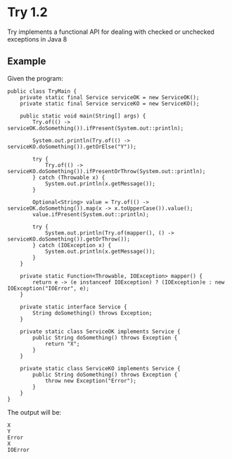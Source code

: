 # Try 1.2

Try implements a functional API for dealing with checked or unchecked exceptions in Java 8

## Example

Given the program:

	public class TryMain {
		private static final Service serviceOK = new ServiceOK();
		private static final Service serviceKO = new ServiceKO();
		
		public static void main(String[] args) {
			Try.of(() -> serviceOK.doSomething()).ifPresent(System.out::println);
	
			System.out.println(Try.of(() -> serviceKO.doSomething()).getOrElse("Y"));
	
			try {
				Try.of(() -> serviceKO.doSomething()).ifPresentOrThrow(System.out::println);
			} catch (Throwable x) {
				System.out.println(x.getMessage());
			}
	
			Optional<String> value = Try.of(() -> serviceOK.doSomething()).map(x -> x.toUpperCase()).value();
			value.ifPresent(System.out::println);
	
			try {
				System.out.println(Try.of(mapper(), () -> serviceKO.doSomething()).getOrThrow());
			} catch (IOException x) {
				System.out.println(x.getMessage());
			}
		}
	
		private static Function<Throwable, IOException> mapper() {
			return e -> (e instanceof IOException) ? (IOException)e : new IOException("IOError", e);
		}
		
		private static interface Service {
			String doSomething() throws Exception;
		}
		
		private static class ServiceOK implements Service {
			public String doSomething() throws Exception {
				return "X";
			}
		}
		
		private static class ServiceKO implements Service {
			public String doSomething() throws Exception {
				throw new Exception("Error");
			}
		}
	}

The output will be:

	X
	Y
	Error
	X
	IOError
